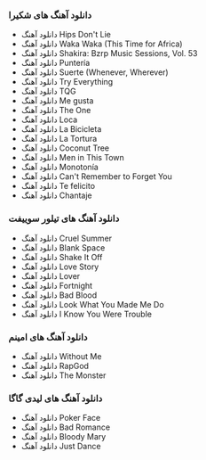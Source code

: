 ### دانلود آهنگ های شکیرا
- دانلود آهنگ Hips Don't Lie
- دانلود آهنگ Waka Waka (This Time for Africa)
- دانلود آهنگ Shakira: Bzrp Music Sessions, Vol. 53
- دانلود آهنگ Puntería
- دانلود آهنگ Suerte (Whenever, Wherever)
- دانلود آهنگ Try Everything
- دانلود آهنگ TQG
- دانلود آهنگ Me gusta
- دانلود آهنگ The One
- دانلود آهنگ Loca
- دانلود آهنگ La Bicicleta
- دانلود آهنگ La Tortura
- دانلود آهنگ Coconut Tree
- دانلود آهنگ Men in This Town
- دانلود آهنگ Monotonía
- دانلود آهنگ Can't Remember to Forget You
- دانلود آهنگ Te felicito
- دانلود آهنگ Chantaje


### دانلود آهنگ های تیلور سوییفت
- دانلود آهنگ Cruel Summer
- دانلود آهنگ Blank Space
- دانلود آهنگ Shake It Off
- دانلود آهنگ Love Story
- دانلود آهنگ Lover
- دانلود آهنگ Fortnight
- دانلود آهنگ Bad Blood
- دانلود آهنگ Look What You Made Me Do
- دانلود آهنگ I Know You Were Trouble


### دانلود آهنگ های امینم
- دانلود آهنگ Without Me
- دانلود آهنگ RapGod
- دانلود آهنگ The Monster

### دانلود آهنگ های لیدی گاگا
- دانلود آهنگ Poker Face
- دانلود آهنگ Bad Romance
- دانلود آهنگ Bloody Mary
- دانلود آهنگ Just Dance
